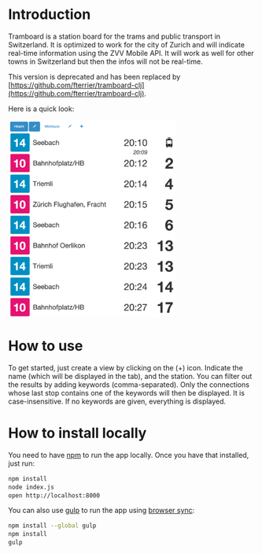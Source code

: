 # Introduction

Tramboard is a station board for the trams and public transport in Switzerland. It is optimized to work for the city of Zurich and will indicate real-time information using the ZVV Mobile API. It will work as well for other towns in Switzerland but then the infos will not be real-time.

This version is deprecated and has been replaced by [https://github.com/fterrier/tramboard-clj](https://github.com/fterrier/tramboard-clj).

Here is a quick look:

<img src="tramboard.png" alt="Tramboard app" style="text-align:center;height:400px;"/>

# How to use

To get started, just create a view by clicking on the (+) icon. Indicate the name (which will be displayed in the tab), and the station. You can filter out the results by adding keywords (comma-separated). Only the connections whose last stop contains one of the keywords will then be displayed. It is case-insensitive. If no keywords are given, everything is displayed.

# How to install locally

You need to have [npm](http://npmjs.org) to run the app locally. Once you have that installed, just run:

```bash
npm install
node index.js
open http://localhost:8000
```

You can also use [gulp](http://gulpjs.com/) to run the app using [browser sync](http://www.browsersync.io/):

```bash
npm install --global gulp
npm install
gulp
```
